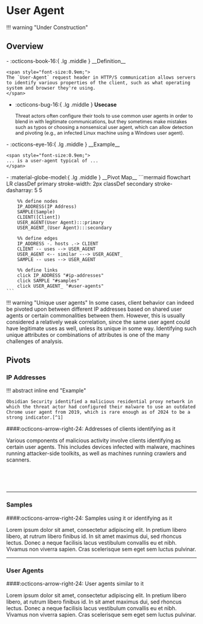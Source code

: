 # User Agent

!!! warning "Under Construction"

## Overview

<div class="grid cards" markdown>
-   :octicons-book-16:{ .lg .middle } __Definition__

	<span style="font-size:0.9em;">
	The `User-Agent` request header in HTTP/S communication allows servers to identify various properties of the client, such as what operating system and browser they're using.
	</span>

-   :octicons-bug-16:{ .lg .middle } __Usecase__

	<span style="font-size:0.9em;">
    Threat actors often configure their tools to use common user agents in order to blend in with legitimate communications, but they sometimes make mistakes such as typos or choosing a nonsensical user agent, which can allow detection and pivoting (e.g., an infected Linux machine using a Windows user agent).
	</span>
</div>

<div class="grid cards" markdown>
-   :octicons-eye-16:{ .lg .middle } __Example__

	<span style="font-size:0.9em;">
    ... is a user-agent typical of ...
	</span>
</div>

<div class="grid cards" markdown>
-   :material-globe-model:{ .lg .middle } __Pivot Map__
	```mermaid
	flowchart LR
		classDef primary stroke-width: 2px
		classDef secondary stroke-dasharray: 5 5
		
		%% define nodes
		IP_ADDRESS(IP Address)
		SAMPLE(Sample)
		CLIENT([Client])
		USER_AGENT(User Agent):::primary
		USER_AGENT_(User Agent):::secondary
		
		%% define edges
		IP_ADDRESS -. hosts .-> CLIENT
		CLIENT -- uses --> USER_AGENT
		USER_AGENT <-- similar ---> USER_AGENT_
		SAMPLE -- uses --> USER_AGENT
		
		%% define links
		click IP_ADDRESS "#ip-addresses"
		click SAMPLE "#samples"
		click USER_AGENT_ "#user-agents"
	```
</div>

!!! warning "Unique user agents"
	In some cases, client behavior can indeed be pivoted upon between different IP addresses based on shared user agents or certain commonalities between them. However, this is usually considered a relatively weak correlation, since the same user agent could have legitimate uses as well, unless its unique in some way. Identifying such unique attributes or combinations of attributes is one of the many challenges of analysis.

## Pivots

### IP Addresses

!!! abstract inline end "Example"

	Obsidian Security identified a malicious residential proxy network in which the threat actor had configured their malware to use an outdated Chrome user agent from 2019, which is rare enough as of 2024 to be a strong indicator.[^1]

####:octicons-arrow-right-24: Addresses of clients identifying as it

Various components of malicious activity involve clients identifying as certain user agents. This includes devices infected with malware, machines running attacker-side toolkits, as well as machines running crawlers and scanners.

&nbsp;

&nbsp;

---

### Samples

####:octicons-arrow-right-24: Samples using it or identifying as it

Lorem ipsum dolor sit amet, consectetur adipiscing elit. In pretium libero libero, at rutrum libero finibus id. In sit amet maximus dui, sed rhoncus lectus. Donec a neque facilisis lacus vestibulum convallis eu et nibh. Vivamus non viverra sapien. Cras scelerisque sem eget sem luctus pulvinar.

---

### User Agents

####:octicons-arrow-right-24: User agents similar to it

Lorem ipsum dolor sit amet, consectetur adipiscing elit. In pretium libero libero, at rutrum libero finibus id. In sit amet maximus dui, sed rhoncus lectus. Donec a neque facilisis lacus vestibulum convallis eu et nibh. Vivamus non viverra sapien. Cras scelerisque sem eget sem luctus pulvinar.

[^1]: [Emerging Identity Threats: The Muddy Waters of Residential Proxies](https://www.obsidiansecurity.com/blog/emerging-identity-threats-the-muddy-waters-of-residential-proxies/)